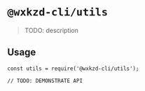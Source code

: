 # `@wxkzd-cli/utils`

> TODO: description

## Usage

```
const utils = require('@wxkzd-cli/utils');

// TODO: DEMONSTRATE API
```
